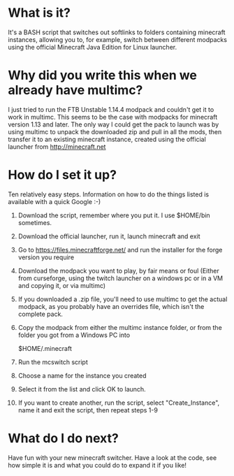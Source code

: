 # What is it?

It's a BASH script that switches out softlinks to folders containing minecraft instances, allowing you to, for example, switch between different modpacks using the official Minecraft Java Edition for Linux launcher.

# Why did you write this when we already have multimc?

I just tried to run the FTB Unstable 1.14.4 modpack and couldn't get it to work in multimc. This seems to be the case with modpacks for minecraft version 1.13 and later. The only way I could get the pack to launch was by using multimc to unpack the downloaded zip and pull in all the mods, then transfer it to an existing minecraft instance, created using the official launcher from http://minecraft.net

# How do I set it up?

Ten relatively easy steps. Information on how to do the things listed is available with a quick Google :-)

1. Download the script, remember where you put it. I use $HOME/bin sometimes.

2. Download the official launcher, run it, launch minecraft and exit

3. Go to https://files.minecraftforge.net/ and run the installer for the forge version you require

4. Download the modpack you want to play, by fair means or foul (Either from curseforge, using the twitch launcher on a windows pc or in a VM and copying it, or via multimc)

5. If you downloaded a .zip file, you'll need to use multimc to get the actual modpack, as you probably have an overrides file, which isn't the complete pack.

6. Copy the modpack from either the multimc instance folder, or from the folder you got from a Windows PC into

	$HOME/.minecraft

7. Run the mcswitch script

8. Choose a name for the instance you created

9. Select it from the list and click OK to launch.

10. If you want to create another, run the script, select "Create_Instance", name it and exit the script, then repeat steps 1-9
	
# What do I do next?

Have fun with your new minecraft switcher. Have a look at the code, see how simple it is and what you could do to expand it if you like!
